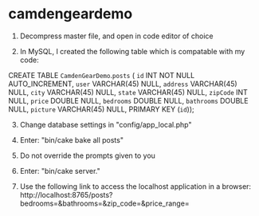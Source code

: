 # camdengeardemo

1. Decompress master file, and open in code editor of choice

2. In MySQL, I created the following table which is compatable with my code:

CREATE TABLE `CamdenGearDemo`.`posts` (
  `id` INT NOT NULL AUTO_INCREMENT,
  `user` VARCHAR(45) NULL,
  `address` VARCHAR(45) NULL,
  `city` VARCHAR(45) NULL,
  `state` VARCHAR(45) NULL,
  `zipCode` INT NULL,
  `price` DOUBLE NULL,
  `bedrooms` DOUBLE NULL,
  `bathrooms` DOUBLE NULL,
  `picture` VARCHAR(45) NULL,
  PRIMARY KEY (`id`));


3. Change database settings in "config/app_local.php"
     
4. Enter: "bin/cake bake all posts"

5. Do not override the prompts given to you

6. Enter: "bin/cake server."

7. Use the following link to access the localhost application in a browser: http://localhost:8765/posts?bedrooms=&bathrooms=&zip_code=&price_range=


  
